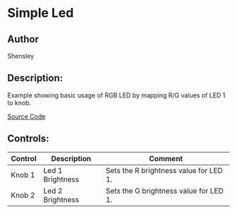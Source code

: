 # Simple Led

## Author

Shensley


## Description: 
Example showing basic usage of RGB LED by mapping R/G values of LED 1 to knob.

[Source Code](https://github.com/electro-smith/DaisyExamples/tree/master/pod/SimpleLed)

## Controls:
| Control | Description | Comment |
| --- | --- | --- |
| Knob 1 | Led 1 Brightness | Sets the R brightness value for LED 1. |
| Knob 2 | Led 2 Brightness | Sets the G brightness value for LED 1. |


